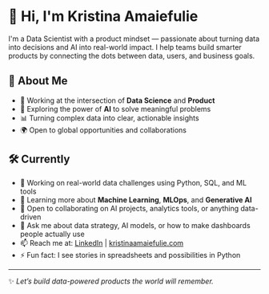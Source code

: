 # 👋 Hi, I'm Kristina Amaiefulie

I'm a Data Scientist with a product mindset — passionate about turning data into decisions and AI into real-world impact. I help teams build smarter products by connecting the dots between data, users, and business goals.

## 🚀 About Me
- 🧠 Working at the intersection of **Data Science** and **Product**
- 🤖 Exploring the power of **AI** to solve meaningful problems
- 📊 Turning complex data into clear, actionable insights
- 🌍 Open to global opportunities and collaborations

## 🛠️ Currently
- 🔭 Working on real-world data challenges using Python, SQL, and ML tools
- 🌱 Learning more about **Machine Learning**, **MLOps**, and **Generative AI**
- 👯 Open to collaborating on AI projects, analytics tools, or anything data-driven
- 💬 Ask me about data strategy, AI models, or how to make dashboards people actually use
- 📫 Reach me at: [LinkedIn](#) | [kristinaamaiefulie.com](http://kristinaamaiefulie.com)  
- ⚡ Fun fact: I see stories in spreadsheets and possibilities in Python

---

✨ _Let’s build data-powered products the world will remember._
